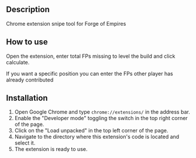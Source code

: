 ## Description

Chrome extension snipe tool for Forge of Empires

## How to use

Open the extension, enter total FPs missing to level the build and click calculate.

If you want a specific position you can enter the FPs other player has already contributed

## Installation

1. Open Google Chrome and type `chrome://extensions/` in the address bar.
2. Enable the "Developer mode" toggling the switch in the top right corner of the page.
3. Click on the "Load unpacked" in the top left corner of the page.
4. Navigate to the directory where this extension's code is located and select it.
5. The extension is ready to use.